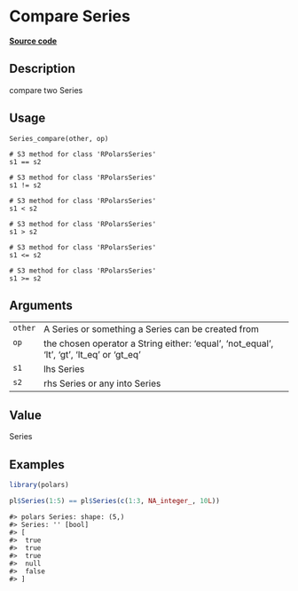 

# Compare Series

[**Source code**](https://github.com/pola-rs/r-polars/tree/1fd6c01b862685c50e295d9b2ef690a69c3a7963/R/series__series.R#L194)

## Description

compare two Series

## Usage

<pre><code class='language-R'>Series_compare(other, op)

# S3 method for class 'RPolarsSeries'
s1 == s2

# S3 method for class 'RPolarsSeries'
s1 != s2

# S3 method for class 'RPolarsSeries'
s1 &lt; s2

# S3 method for class 'RPolarsSeries'
s1 &gt; s2

# S3 method for class 'RPolarsSeries'
s1 &lt;= s2

# S3 method for class 'RPolarsSeries'
s1 &gt;= s2
</code></pre>

## Arguments

<table>
<tr>
<td style="white-space: nowrap; font-family: monospace; vertical-align: top">
<code id="Series_compare_:_other">other</code>
</td>
<td>
A Series or something a Series can be created from
</td>
</tr>
<tr>
<td style="white-space: nowrap; font-family: monospace; vertical-align: top">
<code id="Series_compare_:_op">op</code>
</td>
<td>
the chosen operator a String either: ‘equal’, ‘not_equal’, ‘lt’, ‘gt’,
‘lt_eq’ or ‘gt_eq’
</td>
</tr>
<tr>
<td style="white-space: nowrap; font-family: monospace; vertical-align: top">
<code id="Series_compare_:_s1">s1</code>
</td>
<td>
lhs Series
</td>
</tr>
<tr>
<td style="white-space: nowrap; font-family: monospace; vertical-align: top">
<code id="Series_compare_:_s2">s2</code>
</td>
<td>
rhs Series or any into Series
</td>
</tr>
</table>

## Value

Series

## Examples

``` r
library(polars)

pl$Series(1:5) == pl$Series(c(1:3, NA_integer_, 10L))
```

    #> polars Series: shape: (5,)
    #> Series: '' [bool]
    #> [
    #>  true
    #>  true
    #>  true
    #>  null
    #>  false
    #> ]
